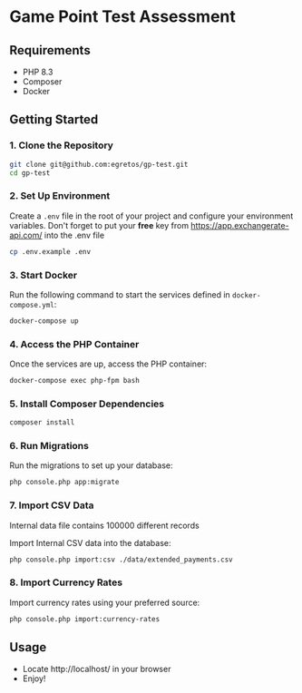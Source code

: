 # Game Point Test Assessment

## Requirements
- PHP 8.3
- Composer
- Docker

## Getting Started

### 1. Clone the Repository
```bash
git clone git@github.com:egretos/gp-test.git
cd gp-test
```

### 2. Set Up Environment
Create a `.env` file in the root of your project and configure your environment variables.
Don't forget to put your **free** key from https://app.exchangerate-api.com/ into the .env file
```bash
cp .env.example .env
```

### 3. Start Docker
Run the following command to start the services defined in `docker-compose.yml`:
```bash
docker-compose up
```

### 4. Access the PHP Container
Once the services are up, access the PHP container:
```bash
docker-compose exec php-fpm bash
```

### 5. Install Composer Dependencies
```bash
composer install
```

### 6. Run Migrations
Run the migrations to set up your database:
```bash
php console.php app:migrate
```

### 7. Import CSV Data
Internal data file contains 100000 different records

Import Internal CSV data into the database:
```bash
php console.php import:csv ./data/extended_payments.csv
```

### 8. Import Currency Rates
Import currency rates using your preferred source:
```bash
php console.php import:currency-rates
```

## Usage
- Locate http://localhost/ in your browser
- Enjoy!